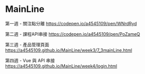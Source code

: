 # MainLine
第一週 - 關注點分離 https://codepen.io/a4545109/pen/WNrdRyd

第二週 - 課程API串接 https://codepen.io/a4545109/pen/PoZameQ

第三週 - 產品管理頁面 https://a4545109.github.io/MainLine/week3/7_3mainLine.html

第四週 - Vue 與 API 串接 https://a4545109.github.io/MainLine/week4/login.html
